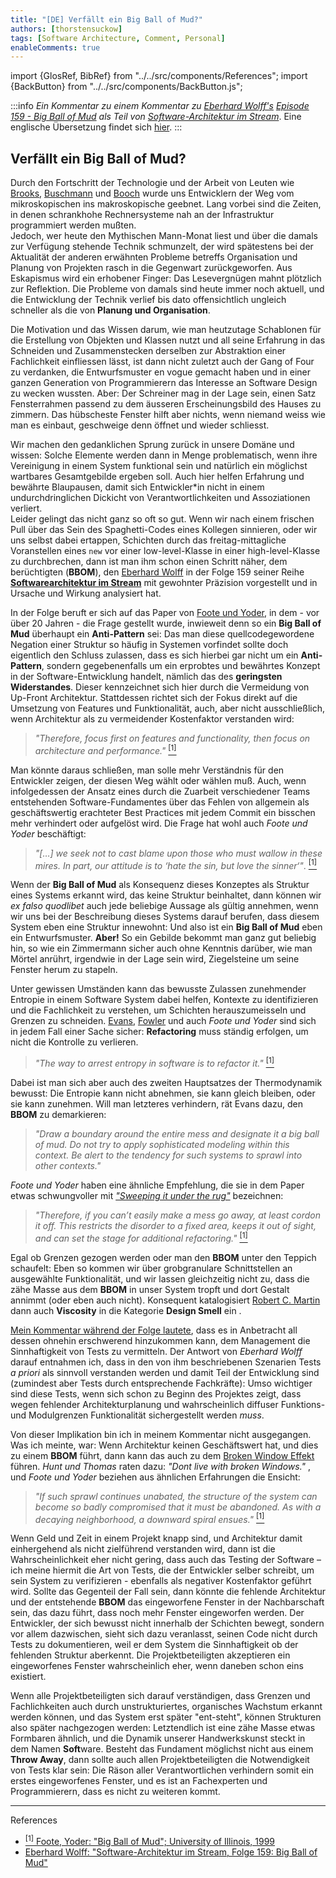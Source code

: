 ```yaml
---
title: "[DE] Verfällt ein Big Ball of Mud?"
authors: [thorstensuckow]
tags: [Software Architecture, Comment, Personal]
enableComments: true
---
```


import {GlosRef, BibRef} from "../../src/components/References";
import {BackButton} from "../../src/components/BackButton.js";


:::info 
_Ein Kommentar zu einem Kommentar zu [Eberhard Wolff's](https://ewolff.com/) [Episode 159 - Big Ball of Mud](https://software-architektur.tv/2023/03/31/folge159.html) als Teil von [Software-Architektur im Stream](https://software-architektur.tv)_. Eine englische Übersetzung findet sich [hier](/blog/2023/04/14/big-ball-of-mud-decay/index_en).
:::

## Verfällt ein Big Ball of Mud?

Durch den Fortschritt der Technologie und der Arbeit von Leuten wie [Brooks](https://en.wikipedia.org/wiki/Fred_Brooks), [Buschmann](https://en.wikipedia.org/wiki/Pattern-Oriented_Software_Architecture) und [Booch](https://en.wikipedia.org/wiki/Grady_Booch) wurde uns Entwicklern der Weg vom mikroskopischen ins makroskopische geebnet. Lang vorbei sind die Zeiten, in denen schrankhohe Rechnersysteme nah an der Infrastruktur programmiert werden mußten. <br />
Jedoch, wer heute den Mythischen Mann-Monat <BibRef name="MMM" /> liest und über die damals zur Verfügung stehende Technik schmunzelt, der wird spätestens bei der Aktualität der anderen erwähnten Probleme betreffs Organisation und Planung von Projekten rasch in die Gegenwart zurückgeworfen. Aus Eskapismus wird ein erhobener Finger: Das Lesevergnügen mahnt plötzlich zur Reflektion. Die Probleme von damals sind heute immer noch aktuell, und die Entwicklung der Technik verlief bis dato offensichtlich ungleich schneller als die von **Planung und Organisation**.

Die Motivation und das Wissen darum, wie man heutzutage Schablonen für die Erstellung von Objekten und Klassen nutzt und all seine Erfahrung in das Schneiden und Zusammenstecken derselben zur Abstraktion einer Fachlichkeit einfliessen lässt, ist dann nicht zuletzt auch der Gang of Four <BibRef name="Gof" /> zu verdanken, die Entwurfsmuster en vogue gemacht haben und in einer ganzen Generation von Programmierern das Interesse an Software Design zu wecken wussten. Aber: Der Schreiner mag in der Lage sein, einen Satz Fensterrahmen passend zu dem äusseren Erscheinungsbild des Hauses zu zimmern. Das hübscheste Fenster hilft aber nichts, wenn niemand weiss wie man es einbaut, geschweige denn öffnet und wieder schliesst.

Wir machen den gedanklichen Sprung zurück in unsere Domäne und wissen: Solche Elemente werden dann in Menge problematisch, wenn ihre Vereinigung in einem System funktional sein und natürlich ein möglichst wartbares Gesamtgebilde ergeben soll. Auch hier helfen Erfahrung und bewährte Blaupausen, damit sich Entwickler*in  nicht in einem undurchdringlichen Dickicht von Verantwortlichkeiten und Assoziationen verliert. <br />
Leider gelingt das nicht ganz so oft so gut.  Wenn wir nach einem frischen Pull über das Sein des Spaghetti-Codes eines Kollegen sinnieren, oder wir uns  selbst dabei ertappen, Schichten durch das freitag-mittagliche Voranstellen eines `new` vor einer low-level-Klasse in einer high-level-Klasse zu durchbrechen, dann ist man ihm schon einen Schritt näher, dem berüchtigten **<GlosRef name="Big Ball of Mud" file="sd.bigballofmud" />** (**BBOM**), den [Eberhard Wolff](https://ewolff.com) in der Folge 159 seiner Reihe [**Softwarearchitektur im Stream**](https://software-architektur.tv/2023/03/31/folge159.html) mit gewohnter Präzision vorgestellt und in Ursache und Wirkung analysiert hat.  

In der Folge beruft er sich auf das Paper von [Foote und Yoder](http://www.laputan.org/mud/), in dem - vor über 20 Jahren - die Frage gestellt wurde, inwieweit denn so ein **Big Ball of Mud** überhaupt ein **Anti-Pattern** sei: Das man diese quellcodegewordene Negation einer Struktur so häufig in Systemen vorfindet sollte doch eigentlich den Schluss zulassen, dass es sich hierbei gar nicht um ein **Anti-Pattern**, sondern gegebenenfalls um ein erprobtes und bewährtes Konzept in der Software-Entwicklung handelt, nämlich das des **geringsten Widerstandes**. Dieser kennzeichnet sich hier durch die Vermeidung von Up-Front Architektur. Stattdessen richtet sich der Fokus direkt auf die Umsetzung von Features und Funktionalität, auch, aber nicht ausschließlich, wenn Architektur als zu vermeidender Kostenfaktor verstanden wird: 

> _"Therefore, focus first on features and functionality, then focus on architecture and performance."_ [<sup>[1]</sup>](#bbompaper)

Man könnte daraus schließen, man solle mehr Verständnis für den Entwickler zeigen, der diesen Weg wählt oder wählen muß. Auch, wenn infolgedessen der Ansatz eines durch die Zuarbeit verschiedener Teams entstehenden Software-Fundamentes über das Fehlen von allgemein als geschäftswertig erachteter Best Practices mit jedem Commit ein bisschen mehr verhindert oder aufgelöst wird. Die Frage hat wohl auch _Foote und Yoder_ beschäftigt: 

> _"[…] we seek not to cast blame upon those who must wallow in these mires. In part, our attitude is to ‘hate the sin, but love the sinner‘"_. [<sup>[1]</sup>](#bbompaper)

Wenn der **Big Ball of Mud** als Konsequenz dieses Konzeptes als Struktur eines Systems erkannt wird, das keine Struktur beinhaltet, dann können wir _ex falso quodlibet_ auch jede beliebige Aussage als gültig annehmen, wenn wir uns bei der Beschreibung dieses Systems darauf berufen, dass diesem System eben eine Struktur innewohnt: Und also ist ein **Big Ball of Mud** eben ein Entwurfsmuster. **Aber!** So ein Gebilde bekommt man ganz gut beliebig hin, so wie ein Zimmermann sicher auch ohne Kenntnis darüber, wie man Mörtel anrührt, irgendwie in der Lage sein wird, Ziegelsteine um seine Fenster herum zu stapeln.

Unter gewissen Umständen kann das bewusste Zulassen zunehmender Entropie in einem Software System dabei helfen, Kontexte zu identifizieren und die Fachlichkeit zu verstehen, um Schichten herauszumeisseln und Grenzen zu schneiden. [Evans](https://www.domainlanguage.com/), [Fowler](https://martinfowler.com) und auch _Foote und Yoder_ sind sich in jedem Fall einer Sache sicher: **Refactoring** muss ständig erfolgen, um nicht die Kontrolle zu verlieren. 

> _"The way to arrest entropy in software is to refactor it."_ [<sup>[1]</sup>](#bbompaper)

Dabei ist man sich aber auch des zweiten Hauptsatzes der Thermodynamik bewusst: Die Entropie kann nicht abnehmen, sie kann gleich bleiben, oder sie kann zunehmen. Will man letzteres verhindern, rät Evans  dazu, den **BBOM** zu demarkieren:

> _"Draw a boundary around the entire mess and designate it a big ball of mud. Do not try to apply sophisticated modeling within this context. Be alert to the tendency for such systems to sprawl into other contexts."_ <BibRef name="DDDR" pp="38" />

_Foote und Yoder_ haben eine ähnliche Empfehlung, die sie in dem Paper etwas schwungvoller mit [_"Sweeping it under the rug"_](http://www.laputan.org/mud/mud.html#SweepingItUnderTheRug) bezeichnen:

> _"Therefore, if you can’t easily make a mess go away, at least cordon it off. This restricts the disorder to a fixed area, keeps it out of sight, and can set the stage for additional refactoring."_ [<sup>[1]</sup>](#bbompaper)

Egal ob Grenzen gezogen werden oder man den **BBOM** unter den Teppich schaufelt: Eben so kommen wir über grobgranulare Schnittstellen an ausgewählte Funktionalität, und wir lassen gleichzeitig nicht zu, dass die zähe Masse aus dem **BBOM** in unser System tropft und dort Gestalt annimmt (oder eben auch nicht). Konsequent katalogisiert [Robert C. Martin](https://en.wikipedia.org/wiki/Robert_C._Martin) dann auch **Viscosity** in die Kategorie **Design Smell** ein <BibRef name="ASD" pp="88" />.

[Mein Kommentar während der Folge lautete](https://youtu.be/Gqs8zLXei7Q?t=2200), dass es in Anbetracht all dessen ohnehin erschwerend hinzukommen kann, dem Management die Sinnhaftigkeit von Tests zu vermitteln.
Der Antwort von _Eberhard Wolff_ darauf entnahmen ich, dass in den von ihm beschriebenen Szenarien Tests _a priori_ als sinnvoll verstanden werden und damit Teil der Entwicklung sind (zumindest aber Tests durch entsprechende Fachkräfte): Umso wichtiger sind diese Tests, wenn sich schon zu Beginn des Projektes zeigt, dass wegen fehlender Architekturplanung und wahrscheinlich diffuser Funktions- und Modulgrenzen Funktionalität sichergestellt werden _muss_.

Von dieser Implikation bin ich in meinem Kommentar nicht ausgegangen. Was ich meinte, war: Wenn Architektur keinen Geschäftswert hat, und dies zu einem **BBOM** führt, dann kann das auch zu dem [Broken Window Effekt](https://en.wikipedia.org/wiki/Broken_windows_theory) führen. _Hunt und Thomas_ raten dazu: _"Dont live with broken Windows."_ <BibRef name="PP" pp="7" />, und _Foote und Yoder_ beziehen aus ähnlichen Erfahrungen die Ensicht:

> _"If such sprawl continues unabated, the structure of the system can become so badly compromised that it must be abandoned. As with a decaying neighborhood, a downward spiral ensues."_ [<sup>[1]</sup>](#bbompaper)

Wenn Geld und Zeit in einem Projekt knapp sind, und Architektur damit einhergehend als nicht zielführend verstanden wird, dann ist die Wahrscheinlichkeit eher nicht gering, dass auch das Testing der Software – ich meine hiermit die Art von Tests, die der Entwickler selber schreibt, um sein System zu verifizieren - ebenfalls als negativer Kostenfaktor geführt wird. Sollte das Gegenteil der Fall sein, dann könnte die fehlende Architektur und der entstehende **BBOM** das eingeworfene Fenster in der Nachbarschaft sein, das dazu führt, dass noch  mehr Fenster eingeworfen werden. Der Entwickler, der sich bewusst nicht innerhalb der Schichten bewegt, sondern vor allem dazwischen, sieht sich dazu veranlasst, seinen Code nicht durch Tests zu dokumentieren, weil er dem System die Sinnhaftigkeit ob der fehlenden Struktur aberkennt. Die Projektbeteiligten akzeptieren ein eingeworfenes Fenster wahrscheinlich eher, wenn daneben schon eins existiert.

Wenn alle Projektbeteiligten sich darauf verständigen, dass Grenzen und Fachlichkeiten auch durch unstrukturiertes, organisches Wachstum erkannt werden können, und das System erst später "ent-steht", können Strukturen also später nachgezogen werden: Letztendlich ist eine zähe Masse etwas Formbaren ähnlich, und die Dynamik unserer Handwerkskunst steckt in dem Namen **Soft**ware. Besteht das Fundament möglichst nicht aus einem **Throw Away**, dann sollte auch allen Projektbeteiligten die Notwendigkeit von Tests klar sein: Die Räson aller Verantwortlichen verhindern somit ein erstes eingeworfenes Fenster, und es ist an Fachexperten und Programmierern, dass es nicht zu weiteren kommt. 


---- 
References

 - [<sup>[1]</sup> Foote, Yoder: "Big Ball of Mud"; University of Illinois, 1999](http://www.laputan.org/mud/mud.html#SweepingItUnderTheRug) <a name="bbompaper"></a>
 - [Eberhard Wolff: "Software-Architektur im Stream, Folge 159: Big Ball of Mud"](https://software-architektur.tv/2023/03/31/folge159.html)
